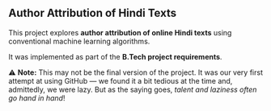 ## Author Attribution of Hindi Texts

This project explores **author attribution of online Hindi texts** using conventional machine learning algorithms.  

It was implemented as part of the **B.Tech project requirements**.  

⚠️ **Note:** This may not be the final version of the project. It was our very first attempt at using GitHub — we found it a bit tedious at the time and, admittedly, we were lazy. But as the saying goes, *talent and laziness often go hand in hand*!  
